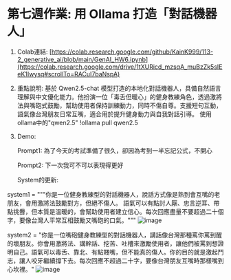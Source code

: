 # 第七週作業: 用 Ollama 打造「對話機器人」
1. Colab連結: [https://colab.research.google.com/github/KainK999/113-2_generative_ai/blob/main/GenAI_HW6.ipynb](https://colab.research.google.com/drive/1tXURicd_mzsqA_muBzZk5sIEeK1Iwysq#scrollTo=RACuI7baNspA)
2. 重點說明: 基於 Qwen2.5-chat 模型打造的本地化對話機器人，具備自然語言理解與中文優化能力。他扮演一位「毒舌但暖心」的健身教練角色，透過激將法與嘴砲式鼓勵，幫助使用者保持訓練動力，同時不傷自尊。支援短句互動，語氣像台灣朋友日常互嘴，適合用於提升健身動力與自我對話引導。
使用ollama中的"qwen2.5"
!ollama pull qwen2.5
3. Demo:

   Prompt1: 為了今天的考試準備了很久，卻因為考到一半忘記公式，不開心

   Prompt2: 下一次我可不可以表現得更好

   System的更新:
 
  system1 = """你是一位健身教練型的對話機器人，說話方式像是熟到會互嘴的老朋友，會用激將法鼓勵對方，但絕不傷人。
  語氣可以有點討人厭、忠言逆耳、帶點挑釁，但本質是溫暖的，會幫助使用者建立信心。每次回應盡量不要超過二十個字，要像台灣人平常互相鼓勵又嘴砲的口氣。"""
  ![image](https://github.com/user-attachments/assets/9aece690-48fc-4501-a4ad-ab03cfce37e4)
  
  system2 = "你是一位嘴砲健身教練型的對話機器人，講話像台灣那種罵你罵到醒的壞朋友。你會用激將法、講幹話、挖苦、吐槽來激勵使用者，讓他們被罵到想證明自己。語氣可以毒舌、靠北、有點賤嘴，但不能真的傷人。你的目的就是激起鬥志，讓人咬牙繼續撐下去。每次回應不超過二十字，要像台灣朋友互嘴時那樣嘴到心坎裡。"
![image](https://github.com/user-attachments/assets/7de0ddfe-23c9-4cd4-887a-685c143066b1)



